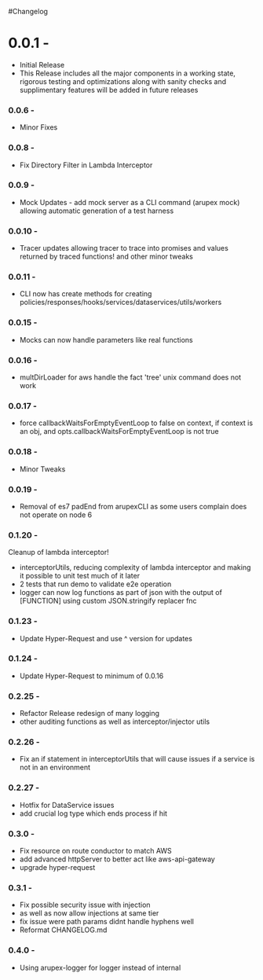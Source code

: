 #Changelog

 # 0.0.1 - 
 - Initial Release
 - This Release includes all the major components in a working state, rigorous testing and optimizations along with sanity checks and supplimentary features will be added in future releases

### 0.0.6 - 
- Minor Fixes
### 0.0.8 - 
- Fix Directory Filter in Lambda Interceptor

### 0.0.9 - 
- Mock Updates - add mock server as a CLI command (arupex mock) allowing automatic generation of a test harness
### 0.0.10 - 
- Tracer updates allowing tracer to trace into promises and values returned by traced functions! and other minor tweaks
### 0.0.11 - 
- CLI now has create methods for creating policies/responses/hooks/services/dataservices/utils/workers
### 0.0.15 - 
- Mocks can now handle parameters like real functions
### 0.0.16 - 
- multDirLoader for aws handle the fact 'tree' unix command does not work
### 0.0.17 - 
- force callbackWaitsForEmptyEventLoop to false on context, if context is an obj, and opts.callbackWaitsForEmptyEventLoop is not true
### 0.0.18 - 
- Minor Tweaks
### 0.0.19 - 
- Removal of es7 padEnd from arupexCLI as some users complain does not operate on node 6

### 0.1.20 - 
Cleanup of lambda interceptor!
 - interceptorUtils, reducing complexity of lambda interceptor and making it possible to unit test much of it later
 - 2 tests that run demo to validate e2e operation
 - logger can now log functions as part of json with the output of [FUNCTION] using custom JSON.stringify replacer fnc
 
### 0.1.23 - 
- Update Hyper-Request and use ^ version for updates
### 0.1.24 - 
- Update Hyper-Request to minimum of 0.0.16

### 0.2.25 - 
- Refactor Release redesign of many logging 
- other auditing functions as well as interceptor/injector utils

### 0.2.26 - 
- Fix an if statement in interceptorUtils that will cause issues if a service is not in an environment

### 0.2.27 - 
- Hotfix for DataService issues
- add crucial log type which ends process if hit

### 0.3.0 - 
- Fix resource on route conductor to match AWS
- add advanced httpServer to better act like aws-api-gateway
- upgrade hyper-request

### 0.3.1 - 
- Fix possible security issue with injection
- as well as now allow injections at same tier
- fix issue were path params didnt handle hyphens well
- Reformat CHANGELOG.md

### 0.4.0 -
- Using arupex-logger for logger instead of internal